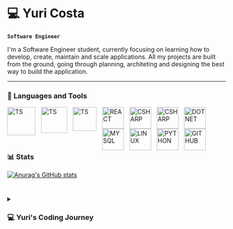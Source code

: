# 💻 Yuri Costa

**`Software Engineer`**

I'm a Software Engineer student, currently focusing on learning how to develop, create, maintain and scale applications. All my projects are built from the ground, going through planning, architeting and designing the best way to build the application. 

---

### 🧰 Languages and Tools

<img align="left" alt="TS" width="65px" style="padding-right:10px;" src="https://cdn.jsdelivr.net/gh/devicons/devicon@latest/icons/java/java-original.svg" />
<img align="left" alt="TS" width="60px" style="padding-right:10px;" src="https://cdn.jsdelivr.net/gh/devicons/devicon@latest/icons/spring/spring-original.svg" />
<img align="left" alt="TS" width="55px" style="padding-right:10px;" src="https://cdn.jsdelivr.net/gh/devicons/devicon@latest/icons/typescript/typescript-original.svg" />
<img align="left" alt="REACT" width="50px" style="padding-right:10px;" src="https://cdn.jsdelivr.net/gh/devicons/devicon@latest/icons/react/react-original.svg" />
<img align="left" alt="CSHARP" width="50px" style="padding-right:10px;" src="https://cdn.jsdelivr.net/gh/devicons/devicon@latest/icons/nodejs/nodejs-plain-wordmark.svg" />
<img align="left" alt="CSHARP" width="50px" style="padding-right:10px;" src="https://cdn.jsdelivr.net/gh/devicons/devicon@latest/icons/csharp/csharp-original.svg" />
<img align="left" alt="DOTNET" width="50px" style="padding-right:10px;" src="https://cdn.jsdelivr.net/gh/devicons/devicon@latest/icons/dot-net/dot-net-plain-wordmark.svg" />
<img align="left" alt="MYSQL" width="50px" style="padding-right:10px;" src="https://cdn.jsdelivr.net/gh/devicons/devicon@latest/icons/mysql/mysql-original-wordmark.svg" />
<img align="left" alt="LINUX" width="50px" style="padding-right:10px;" src="https://cdn.jsdelivr.net/gh/devicons/devicon@latest/icons/linux/linux-original.svg" />
<img align="left" alt="PYTHON" width="50px" style="padding-right:10px;" src="https://cdn.jsdelivr.net/gh/devicons/devicon@latest/icons/python/python-plain.svg" />
<img align="left" alt="GITHUB" width="50px" style="padding-right:10px;" src="https://cdn.jsdelivr.net/gh/devicons/devicon@latest/icons/github/github-original.svg" />
<br />


<br><br>

#

### 📊 Stats

[![Anurag's GitHub stats](https://github-readme-stats.vercel.app/api?username=Yuri-Costa09)](https://github.com/anuraghazra/github-readme-stats)

#

<details>
 <summary><h3>💻 Yuri's Coding Journey</h3></summary>
 I started my coding journey at the age of 16. I’ve always been fascinated by coding and programming—it felt almost magical to me. My first steps as a "developer" were humble; I created a (rather basic) HTML page.

At 17, I began diving deeper into programming, exploring the fundamentals of low-level programming. I learned about memory allocation in C, data structures, and how memory works, which gave me a solid foundation to grow from.

Since then, my focus has primarily been on Back-End development. I’ve worked on creating RESTful APIs, studying scalable architectures, and understanding system design principles.

Nowadays, I’m delving even further into advanced concepts, such as designing scalable applications that meet complex requirements. I absolutely love what I do, and I’m passionate about continuously improving and learning more.

I have ambitious goals for my career, and I work hard every day to achieve them!
 


